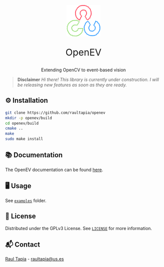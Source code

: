 <!--
\cond INTERNAL
-->
<div align="center" style="margin-bottom: 10px;">
<a href="https://github.com/raultapia/openev">
<img src="images/logo.png" alt="logo">
</a>
<p style="font-size: 30px" class="name">OpenEV</p>
</div>
<p align="center" class="brief">
Extending OpenCV to event-based vision
</p>
<!--
\endcond
-->

> **Disclaimer** *Hi there! This library is currently under construction. I will be releasing new features as soon as they are ready.*

## ⚙️ Installation

```bash
git clone https://github.com/raultapia/openev
mkdir -p openev/build
cd openev/build
cmake ..
make
sudo make install
```

## 📚 Documentation
The OpenEV documentation can be found [here](https://raultapia.github.io/openev).

## 🖥️ Usage
See [`examples`](https://github.com/raultapia/openev/tree/main/examples) folder.

## 📝 License

Distributed under the GPLv3 License. See [`LICENSE`](https://github.com/raultapia/openev/tree/main/LICENSE) for more information.

## 📬 Contact

[Raul Tapia](https://raultapia.com) - raultapia@us.es
